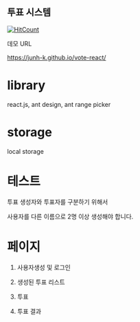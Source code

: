 ## 투표 시스템
[![HitCount](http://hits.dwyl.io/junh-k/vote-react.svg)](http://hits.dwyl.io/junh-k/vote-react)

데모 URL

https://junh-k.github.io/vote-react/

# library
react.js, ant design, ant range picker

# storage
local storage

# 테스트

투표 생성자와 투표자를 구분하기 위해서

사용자를 다른 이름으로 2명 이상 생성해야 합니다.

# 페이지
1. 사용자생성 및 로그인

2. 생성된 투표 리스트

3. 투표

4. 투표 결과


